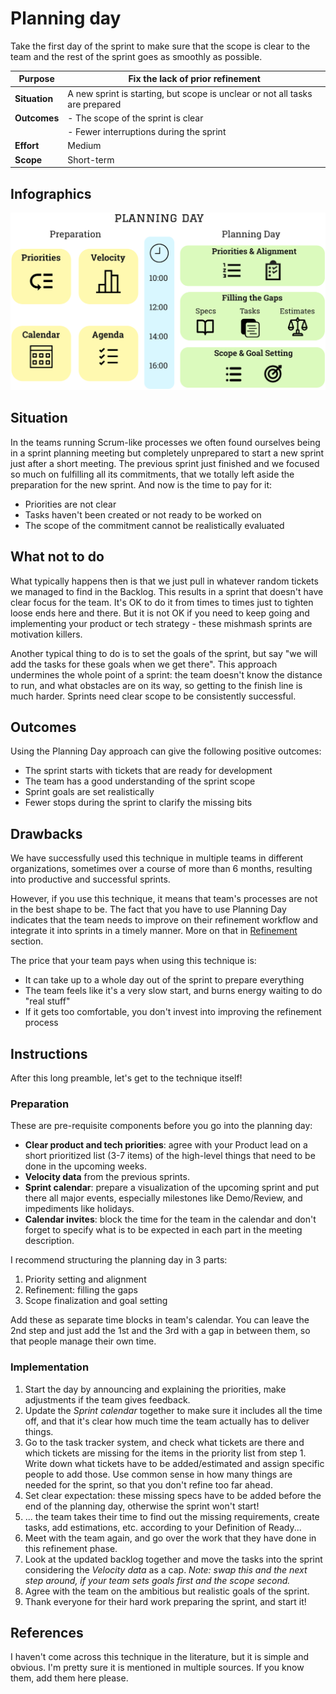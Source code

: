 # Planning day

Take the first day of the sprint to make sure that the scope is clear to the team and the rest of the sprint goes as smoothly as possible.

|**Purpose**|Fix the lack of prior refinement|
|---------|-----|
|**Situation**|A new sprint is starting, but scope is unclear or not all tasks are prepared|
|**Outcomes**| - The scope of the sprint is clear|
|| - Fewer interruptions during the sprint|
|**Effort**|Medium|
|**Scope**|Short-term|

## Infographics

![Infographics](./planning-day.png)

## Situation

In the teams running Scrum-like processes we often found ourselves being in a sprint planning meeting but completely unprepared to start a new sprint just after a short meeting. The previous sprint just finished and we focused so much on fulfilling all its commitments, that we totally left aside the preparation for the new sprint. And now is the time to pay for it:

- Priorities are not clear
- Tasks haven't been created or not ready to be worked on
- The scope of the commitment cannot be realistically evaluated

## What not to do

What typically happens then is that we just pull in whatever random tickets we managed to find in the Backlog. This results in a sprint that doesn't have clear focus for the team. It's OK to do it from times to times just to tighten loose ends here and there. But it is not OK if you need to keep going and implementing your product or tech strategy - these mishmash sprints are motivation killers.

Another typical thing to do is to set the goals of the sprint, but say "we will add the tasks for these goals when we get there". This approach undermines the whole point of a sprint: the team doesn't know the distance to run, and what obstacles are on its way, so getting to the finish line is much harder. Sprints need clear scope to be consistently successful.

## Outcomes

Using the Planning Day approach can give the following positive outcomes:

- The sprint starts with tickets that are ready for development
- The team has a good understanding of the sprint scope
- Sprint goals are set realistically
- Fewer stops during the sprint to clarify the missing bits

## Drawbacks

We have successfully used this technique in multiple teams in different organizations, sometimes over a course of more than 6 months, resulting into productive and successful sprints.

However, if you use this technique, it means that team's processes are not in the best shape to be. The fact that you have to use Planning Day indicates that the team needs to improve on their refinement workflow and integrate it into sprints in a timely manner. More on that in [Refinement](../refinement/) section.

The price that your team pays when using this technique is:

- It can take up to a whole day out of the sprint to prepare everything
- The team feels like it's a very slow start, and burns energy waiting to do "real stuff"
- If it gets too comfortable, you don't invest into improving the refinement process

## Instructions

After this long preamble, let's get to the technique itself!

### Preparation

These are pre-requisite components before you go into the planning day:

- **Clear product and tech priorities**: agree with your Product lead on a short prioritized list (3-7 items) of the high-level things that need to be done in the upcoming weeks.
- **Velocity data** from the previous sprints.
- **Sprint calendar**: prepare a visualization of the upcoming sprint and put there all major events, especially milestones like Demo/Review, and impediments like holidays.
- **Calendar invites**: block the time for the team in the calendar and don't forget to specify what is to be expected in each part in the meeting description.

I recommend structuring the planning day in 3 parts:

1. Priority setting and alignment
2. Refinement: filling the gaps
3. Scope finalization and goal setting

Add these as separate time blocks in team's calendar. You can leave the 2nd step and just add the 1st and the 3rd with a gap in between them, so that people manage their own time.

### Implementation

1. Start the day by announcing and explaining the priorities, make adjustments if the team gives feedback.
1. Update the _Sprint calendar_ together to make sure it includes all the time off, and that it's clear how much time the team actually has to deliver things.
1. Go to the task tracker system, and check what tickets are there and which tickets are missing for the items in the priority list from step 1. Write down what tickets have to be added/estimated and assign specific people to add those. Use common sense in how many things are needed for the sprint, so that you don't refine too far ahead.
1. Set clear expectation: these missing specs have to be added before the end of the planning day, otherwise the sprint won't start!
1. ... the team takes their time to find out the missing requirements, create tasks, add estimations, etc. according to your Definition of Ready...
1. Meet with the team again, and go over the work that they have done in this refinement phase.
1. Look at the updated backlog together and move the tasks into the sprint considering the _Velocity data_ as a cap. _Note: swap this and the next step around, if your team sets goals first and the scope second._
1. Agree with the team on the ambitious but realistic goals of the sprint.
1. Thank everyone for their hard work preparing the sprint, and start it!

## References

I haven't come across this technique in the literature, but it is simple and obvious. I'm pretty sure it is mentioned in multiple sources. If you know them, add them here please.
